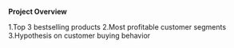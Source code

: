 **Project Overview**

  1.Top 3 bestselling products
  2.Most profitable customer segments
  3.Hypothesis on customer buying behavior
  
